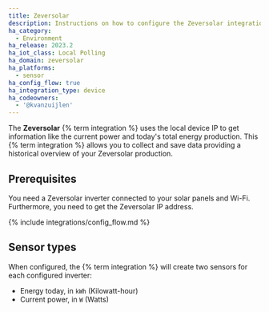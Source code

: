 ```yaml
---
title: Zeversolar
description: Instructions on how to configure the Zeversolar integration within Home Assistant
ha_category:
  - Environment
ha_release: 2023.2
ha_iot_class: Local Polling
ha_domain: zeversolar
ha_platforms:
  - sensor
ha_config_flow: true
ha_integration_type: device
ha_codeowners:
  - '@kvanzuijlen'
---
```


The **Zeversolar** {% term integration %} uses the local device IP to get information like the current power and
today's total energy production.
This {% term integration %} allows you to collect and save data providing a historical overview of your Zeversolar
production.

## Prerequisites

You need a Zeversolar inverter connected to your solar panels and Wi-Fi. Furthermore, you need to
get the Zeversolar IP address.

{% include integrations/config_flow.md %}

## Sensor types

When configured, the {% term integration %} will create two sensors for each configured inverter:

- Energy today, in `kWh` (Kilowatt-hour)
- Current power, in `W` (Watts)
